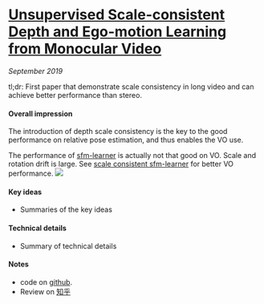 # [Unsupervised Scale-consistent Depth and Ego-motion Learning from Monocular Video](https://arxiv.org/abs/1908.10553)

_September 2019_

tl;dr: First paper that demonstrate scale consistency in long video and can achieve better performance than stereo. 

#### Overall impression
The introduction of depth scale consistency is the key to the good performance on relative pose estimation, and thus enables the VO use. 

The performance of [sfm-learner](sfm_learner.md) is actually not that good on VO. Scale and rotation drift is large. See [scale consistent sfm-learner](sc_sfm_learner.md) for better VO performance.
![](https://pic2.zhimg.com/80/v2-7425fdf248804f0c900d455ab0de5d51_1440w.jpg)

#### Key ideas
- Summaries of the key ideas

#### Technical details
- Summary of technical details

#### Notes
- code on [github](https://github.com/JiawangBian/SC-SfMLearner-Release).
- Review on [知乎](https://zhuanlan.zhihu.com/p/83901104)